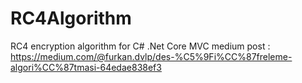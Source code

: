 # RC4Algorithm
RC4 encryption algorithm for C# .Net Core MVC
medium post : https://medium.com/@furkan.dvlp/des-%C5%9Fi%CC%87freleme-algori%CC%87tmasi-64edae838ef3
